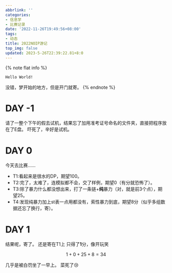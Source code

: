 ```yaml
---
abbrlink: ''
categories:
- 信息学
- 比赛记录
date: '2022-11-26T19:49:56+08:00'
tags:
- 动态
title: 2022NOIP游记
top_img: false
updated: 2023-5-26T22:39:22.81+8:0
---
```

{% note flat info %}

```
Hello World!
```

没错，梦开始的地方，但是开门就寄。
{% endnote %}

# DAY -1

请了一整个下午的假去试机，结果忘了加用准考证号命名的文件夹，直接把程序放在了E盘。
吓死了，辛好是试机。

# DAY 0

今天去比赛……

+ T1:看起来是很水的DP，期望$100$。
+ T2:完了，太难了，连模拟都不会，交了样例，期望$0$（有分就恐怖了）。
+ T3:除了暴力什么都没想出来，打了一条链+**纯**暴力（对，就是前3个点），期望$25$。
+ T4:发现纯暴力加上st表一点用都没有，索性暴力到底，期望$8$分（似乎多组数据还忘了换行，寄）。

# DAY 1

结果呢，寄了。
还是寄在T1上
只得了**1**分，像开玩笑

$$
1+0+25+8=34
$$

几乎是被白罚坐了一早上。
菜死了:cry:
